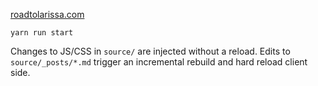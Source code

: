 [roadtolarissa.com](http://roadtolarissa.com/)

```
yarn run start
```

Changes to JS/CSS in `source/` are injected without a reload. Edits to `source/_posts/*.md` trigger an incremental rebuild and hard reload client side. 
